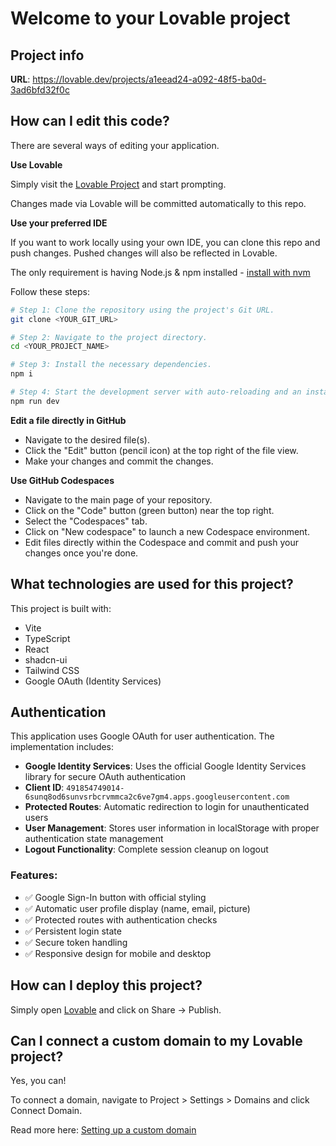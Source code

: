 # Welcome to your Lovable project

## Project info

**URL**: https://lovable.dev/projects/a1eead24-a092-48f5-ba0d-3ad6bfd32f0c

## How can I edit this code?

There are several ways of editing your application.

**Use Lovable**

Simply visit the [Lovable Project](https://lovable.dev/projects/a1eead24-a092-48f5-ba0d-3ad6bfd32f0c) and start prompting.

Changes made via Lovable will be committed automatically to this repo.

**Use your preferred IDE**

If you want to work locally using your own IDE, you can clone this repo and push changes. Pushed changes will also be reflected in Lovable.

The only requirement is having Node.js & npm installed - [install with nvm](https://github.com/nvm-sh/nvm#installing-and-updating)

Follow these steps:

```sh
# Step 1: Clone the repository using the project's Git URL.
git clone <YOUR_GIT_URL>

# Step 2: Navigate to the project directory.
cd <YOUR_PROJECT_NAME>

# Step 3: Install the necessary dependencies.
npm i

# Step 4: Start the development server with auto-reloading and an instant preview.
npm run dev
```

**Edit a file directly in GitHub**

- Navigate to the desired file(s).
- Click the "Edit" button (pencil icon) at the top right of the file view.
- Make your changes and commit the changes.

**Use GitHub Codespaces**

- Navigate to the main page of your repository.
- Click on the "Code" button (green button) near the top right.
- Select the "Codespaces" tab.
- Click on "New codespace" to launch a new Codespace environment.
- Edit files directly within the Codespace and commit and push your changes once you're done.

## What technologies are used for this project?

This project is built with:

- Vite
- TypeScript
- React
- shadcn-ui
- Tailwind CSS
- Google OAuth (Identity Services)

## Authentication

This application uses Google OAuth for user authentication. The implementation includes:

- **Google Identity Services**: Uses the official Google Identity Services library for secure OAuth authentication
- **Client ID**: `491854749014-6sunq8od6sunvsrbcrvmmca2c6ve7gm4.apps.googleusercontent.com`
- **Protected Routes**: Automatic redirection to login for unauthenticated users
- **User Management**: Stores user information in localStorage with proper authentication state management
- **Logout Functionality**: Complete session cleanup on logout

### Features:
- ✅ Google Sign-In button with official styling
- ✅ Automatic user profile display (name, email, picture)
- ✅ Protected routes with authentication checks
- ✅ Persistent login state
- ✅ Secure token handling
- ✅ Responsive design for mobile and desktop

## How can I deploy this project?

Simply open [Lovable](https://lovable.dev/projects/a1eead24-a092-48f5-ba0d-3ad6bfd32f0c) and click on Share -> Publish.

## Can I connect a custom domain to my Lovable project?

Yes, you can!

To connect a domain, navigate to Project > Settings > Domains and click Connect Domain.

Read more here: [Setting up a custom domain](https://docs.lovable.dev/tips-tricks/custom-domain#step-by-step-guide)
